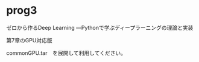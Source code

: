 # prog3

ゼロから作るDeep Learning ―Pythonで学ぶディープラーニングの理論と実装

第7章のGPU対応版　

commonGPU.tar　を展開して利用してください。



